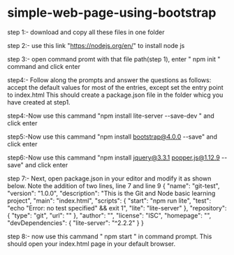  # simple-web-page-using-bootstrap

step 1:- download and copy all these files in one folder

step 2:- use this link "https://nodejs.org/en/" to install node js

step 3:- open command promt with that file path(step 1), enter " npm init " command and click enter

step4:- Follow along the prompts and answer the questions as follows: accept the default values for most of the entries,
except set the entry point to index.html
This should create a package.json file in the folder whicg you have created at step1.

step4:-Now use this cammand "npm install lite-server --save-dev " and click enter

step5:-Now use this cammand "npm install bootstrap@4.0.0 --save" and click enter

step6:-Now use this cammand "npm install jquery@3.3.1 popper.js@1.12.9 --save" and click enter

step 7:- Next, open package.json in your editor and modify it as shown below. Note the addition of two lines, line 7 and line 9
{
  "name": "git-test",
  "version": "1.0.0",
  "description": "This is the Git and Node basic learning project",
  "main": "index.html",
  "scripts": {
    "start": "npm run lite",
    "test": "echo \"Error: no test specified\" && exit 1",
    "lite": "lite-server"
  },
  "repository": {
    "type": "git",
    "url": ""
  },
  "author": "",
  "license": "ISC",
  "homepage": "",
  "devDependencies": {
    "lite-server": "^2.2.2"
  }
}


step 8:- now use this cammand " npm start " in command prompt.
This should open your index.html page in your default browser.



